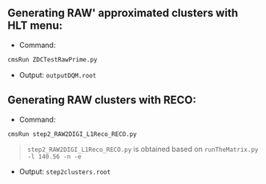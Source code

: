 ## Generating RAW' approximated clusters with HLT menu:
- Command:
```bash
cmsRun ZDCTestRawPrime.py
```
- Output: `outputDQM.root`
## Generating RAW clusters with RECO:
- Command:
```bash
cmsRun step2_RAW2DIGI_L1Reco_RECO.py
```
> `step2_RAW2DIGI_L1Reco_RECO.py` is obtained based on `runTheMatrix.py -l 140.56 -n -e`
- Output: `step2clusters.root`


